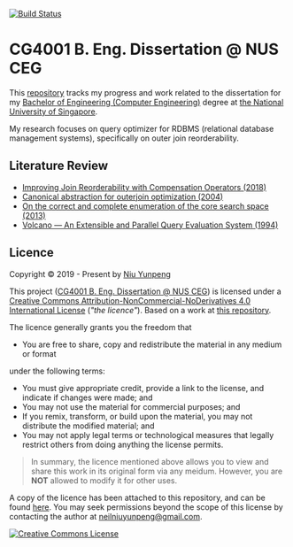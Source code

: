 [![Build Status](https://travis-ci.com/yunpengn/CG4001.svg?branch=master)](https://travis-ci.com/yunpengn/CG4001)

# CG4001 B. Eng. Dissertation @ NUS CEG

This [repository](https://github.com/yunpengn/CG4001) tracks my progress and work related to the dissertation for my [Bachelor of Engineering (Computer Engineering)](https://ceg.nus.edu.sg/) degree at [the National University of Singapore](http://www.nus.edu.sg).

My research focuses on query optimizer for RDBMS (relational database management systems), specifically on outer join reorderability.

## Literature Review

- [Improving Join Reorderability with Compensation Operators (2018)](reviews/2018-eca.md)
- [Canonical abstraction for outerjoin optimization (2004)](reviews/2004-cba.md)
- [On the correct and complete enumeration of the core search space (2013)](reviews/2013-tba.md)
- [Volcano — An Extensible and Parallel Query Evaluation System (1994)](reviews/1994-volcano.md)

## Licence 

Copyright &copy; 2019 - Present by [Niu Yunpeng](https://www.github.com/yunpengn/)

This project ([CG4001 B. Eng. Dissertation @ NUS CEG](https://yunpengn.github.io/CG4001/)) is licensed under a [Creative Commons Attribution-NonCommercial-NoDerivatives 4.0 International License](http://creativecommons.org/licenses/by-nc-nd/4.0/) (_"the licence"_). Based on a work at [this repository](https://github.com/yunpengn/CG4001/).

The licence generally grants you the freedom that
- You are free to share, copy and redistribute the material in any medium or format

under the following terms:
- You must give appropriate credit, provide a link to the license, and indicate if changes were made; and
- You may not use the material for commercial purposes; and
- If you remix, transform, or build upon the material, you may not distribute the modified material; and
- You may not apply legal terms or technological measures that legally restrict others from doing anything the license permits.

> In summary, the licence mentioned above allows you to view and share this work in its original form via any meidum. However, you are **NOT** allowed to modify it for other uses.

A copy of the licence has been attached to this repository, and can be found [here](LICENSE.md). You may seek permissions beyond the scope of this license by contacting the author at [neilniuyunpeng@gmail.com](mailto:neilniuyunpeng@gmail.com).<br>

<a rel="license" href="http://creativecommons.org/licenses/by-nc-nd/4.0/">
	<img src="https://i.creativecommons.org/l/by-nc-nd/4.0/88x31.png" alt="Creative Commons License" style="border-width:0">
</a>
